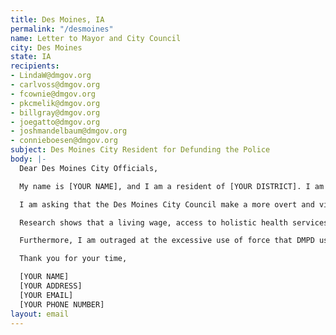 ```yaml
---
title: Des Moines, IA
permalink: "/desmoines"
name: Letter to Mayor and City Council
city: Des Moines
state: IA
recipients:
- LindaW@dmgov.org
- carlvoss@dmgov.org
- fcownie@dmgov.org
- pkcmelik@dmgov.org
- billgray@dmgov.org
- joegatto@dmgov.org
- joshmandelbaum@dmgov.org
- connieboesen@dmgov.org
subject: Des Moines City Resident for Defunding the Police
body: |-
  Dear Des Moines City Officials,

  My name is [YOUR NAME], and I am a resident of [YOUR DISTRICT]. I am writing to insist that the City Council adopt a budget for the people--one that prioritizes community wellbeing and redirects funding away from the police.

  I am asking that the Des Moines City Council make a more overt and visible commitment to racial justice. I urge you to pressure the City Manager’s Office towards an ethical and equal reallocation of the city’s expenditures, away from DMPD, and towards sectors that facilitate the dismantling of racial and class inequality.

  Research shows that a living wage, access to holistic health services and treatment, educational opportunity, and stable housing are far more successful at promoting community safety than police or prisons (Source: Popular Democracy). As such, I demand more aggressive financial support to be directed to those areas.

  Furthermore, I am outraged at the excessive use of force that DMPD used against protesters. Officers with the Iowa State Patrol and Iowa City Police Department used chemical munitions against protesters, which is unethical and prohibited for use in warfare by many international treaties. I am calling on you to seriously reduce city funding to DMPD.

  Thank you for your time,

  [YOUR NAME]
  [YOUR ADDRESS]
  [YOUR EMAIL]
  [YOUR PHONE NUMBER]
layout: email
---
```


